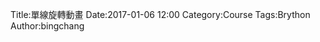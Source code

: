 Title:單線旋轉動畫
Date:2017-01-06 12:00
Category:Course
Tags:Brython
Author:bingchang

<!-- PELICAN_END_SUMMARY -->

<!-- 導入 Brython 標準程式庫 -->

<script type="text/javascript" 
    src="https://cdn.rawgit.com/brython-dev/brython/master/www/src/brython_dist.js">
</script>

<!-- 啟動 Brython -->

<script>
window.onload=function(){
brython(1);
}
</script>
 
<!-- 導入 Brython 標準程式庫 -->
<script type="text/javascript" src="https://cdn.rawgit.com/brython-dev/brython/master/www/src/brython_dist.js">
</script>
 
<!-- 啟動 Brython -->
<script>
window.onload=function(){
brython(1);
}
</script>
 
<!-- 以下可以執行  Brython 程式 -->
<canvas id="onebar" width="400" height="400"></canvas>
<script type="text/python3">
from browser import document
from browser import window
from browser import timer
import math
canvas = document["onebar"]
ctx = canvas.getContext("2d")
 
# 取畫布的寬與高度
width = canvas.width
height = canvas.height
 
# 畫圓函式
def circle(x,y,r):
    ctx.beginPath()
    ctx.arc(x, y, r, 0, math.pi*2, True)
    ctx.fill()
    ctx.closePath()
 
def line(x1, y1, x2, y2):
    # 以下可以利用 ctx 物件進行畫圖
    # 先畫一條直線
    ctx.beginPath()
    # 設定線的寬度為 1 個單位
    ctx.lineWidth = 1
    # 將畫筆移動到 (x1, y1) 座標點
    ctx.moveTo(x1, y1)
    # 然後畫直線到 (x2, y2) 座標點
    ctx.lineTo(x2, y2)
    # 設定顏色為藍色, 也可以使用 "rgb(0, 0, 255)" 字串設定顏色值
    ctx.strokeStyle = "blue"
    # 實際執行畫線
    ctx.stroke()
    ctx.closePath()
 
line(200, 200, 200, 300)
circle(200, 200, 5)
 
x1 = 200
y1 = 200
r = 100
deg = math.pi/180
 
theta = 0
 
# 每隔特定時間, 進行動畫繪製
def animate():
    global theta
    # 刷新畫布
    ctx.clearRect(0, 0, width, height)
    # 逐一重新繪製直線與圓心球
    x2 = x1 +  r*math.cos(theta*deg)
    y2 = y1 +  r*math.sin(theta*deg)
    line(x1, y1, x2, y2)
    # 再加一條小線段
    x3 = x2 + 50*math.cos(10*theta*deg)
    y3 = y2 + 50*math.sin(10*theta*deg)
    line(x2, y2, x3, y3)
    x4 = x3 + 50*math.cos(30*theta*deg)
    y4 = y3 + 50*math.sin(30*theta*deg)
    line(x3, y3, x4, y4)
    x5 = x4 + 50*math.cos(40*theta*deg)
    y5 = y4 + 50*math.sin(40*theta*deg)
    line(x4, y4, x5, y5)
    circle(x1, y1, 5)
    theta += 1
 
timer.set_interval(animate, 50)
</script>